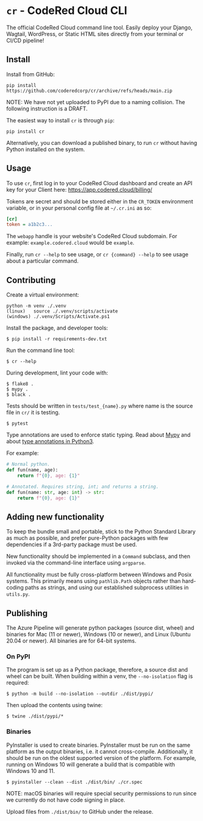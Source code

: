 `cr` - CodeRed Cloud CLI
========================

The official CodeRed Cloud command line tool. Easily deploy your Django, Wagtail, WordPress, or Static HTML sites directly from your terminal or CI/CD pipeline!


Install
-------

Install from GitHub:

```
pip install https://github.com/coderedcorp/cr/archive/refs/heads/main.zip
```

NOTE: We have not yet uploaded to PyPI due to a naming collision. The following instruction is a DRAFT.

The easiest way to install `cr` is through `pip`:

```
pip install cr
```

Alternatively, you can download a published binary, to run `cr` without having Python installed on the system.


Usage
-----

To use `cr`, first log in to your CodeRed Cloud dashboard and create an API key for your Client here: https://app.codered.cloud/billing/

Tokens are secret and should be stored either in the `CR_TOKEN` environment variable, or in your personal config file at `~/.cr.ini` as so:

```ini
[cr]
token = a1b2c3...
```

The `webapp` handle is your website's CodeRed Cloud subdomain. For example: `example.codered.cloud` would be `example`.

Finally, run `cr --help` to see usage, or `cr {command} --help` to see usage about a particular command.


Contributing
------------

Create a virtual environment:

```
python -m venv ./.venv
(linux)   source ./.venv/scripts/activate
(windows) ./.venv/Scripts/Activate.ps1
```

Install the package, and developer tools:

```console
$ pip install -r requirements-dev.txt
```

Run the command line tool:

```console
$ cr --help
```

During development, lint your code with:

```console
$ flake8 .
$ mypy .
$ black .
```

Tests should be written in `tests/test_{name}.py` where name is the source file in `cr/` it is testing.

```console
$ pytest
```

Type annotations are used to enforce static typing. Read about [Mypy](http://mypy-lang.org/examples.html) and about [type annotations in Python3](https://www.python.org/dev/peps/pep-3107/).

For example:

```python
# Normal python.
def fun(name, age):
    return f"{0}, age: {1}"

# Annotated. Requires string, int; and returns a string.
def fun(name: str, age: int) -> str:
    return f"{0}, age: {1}"
```

Adding new functionality
------------------------

To keep the bundle small and portable, stick to the Python Standard Library as much as possible, and prefer pure-Python packages with few dependencies if a 3rd-party package must be used.

New functionality should be implemented in a `Command` subclass, and then invoked via the command-line interface using `argparse`.

All functionality must be fully cross-platform between Windows and Posix systems. This primarily means using ``pathlib.Path`` objects rather than hard-coding paths as strings, and using our established subprocess utilities in ``utils.py``.


Publishing
----------

The Azure Pipeline will generate python packages (source dist, wheel) and binaries for Mac (11 or newer), Windows (10 or newer), and Linux (Ubuntu 20.04 or newer). All binaries are for 64-bit systems.

### On PyPI

The program is set up as a Python package, therefore, a source dist and wheel can be built. When building within a venv, the `--no-isolation` flag is required:

```console
$ python -m build --no-isolation --outdir ./dist/pypi/
```

Then upload the contents using twine:
```console
$ twine ./dist/pypi/*
```

### Binaries

PyInstaller is used to create binaries. PyInstaller must be run on the same platform as the output binaries, i.e. it cannot cross-compile. Additionally, it should be run on the oldest supported version of the platform. For example, running on Windows 10 will generate a build that is compatible with Windows 10 and 11.

```console
$ pyinstaller --clean --dist ./dist/bin/ ./cr.spec
```

NOTE: macOS binaries will require special security permissions to run since we currently do not have code signing in place.

Upload files from `./dist/bin/` to GitHub under the release.
